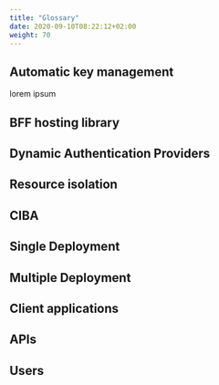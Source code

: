 ```yaml
---
title: "Glossary"
date: 2020-09-10T08:22:12+02:00
weight: 70
---
```


## Automatic key management
lorem ipsum

## BFF hosting library

## Dynamic Authentication Providers

## Resource isolation

## CIBA

## Single Deployment

## Multiple Deployment

## Client applications

## APIs

## Users